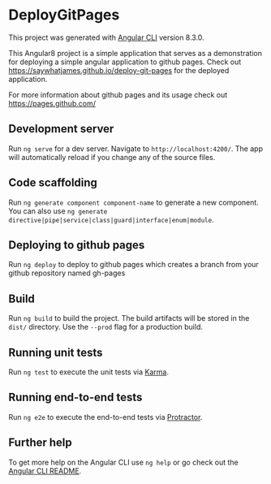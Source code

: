 # DeployGitPages

This project was generated with [Angular CLI](https://github.com/angular/angular-cli) version 8.3.0.

This Angular8 project is a simple application that serves as a demonstration for deploying a simple angular application to github pages.
Check out https://saywhatjames.github.io/deploy-git-pages for the deployed application.

For more information about github pages and its usage check out https://pages.github.com/
## Development server

Run `ng serve` for a dev server. Navigate to `http://localhost:4200/`. The app will automatically reload if you change any of the source files.

## Code scaffolding

Run `ng generate component component-name` to generate a new component. You can also use `ng generate directive|pipe|service|class|guard|interface|enum|module`.

## Deploying to github pages

Run `ng deploy` to deploy to github pages which creates a branch from your github repository named gh-pages

## Build

Run `ng build` to build the project. The build artifacts will be stored in the `dist/` directory. Use the `--prod` flag for a production build.

## Running unit tests

Run `ng test` to execute the unit tests via [Karma](https://karma-runner.github.io).

## Running end-to-end tests

Run `ng e2e` to execute the end-to-end tests via [Protractor](http://www.protractortest.org/).

## Further help

To get more help on the Angular CLI use `ng help` or go check out the [Angular CLI README](https://github.com/angular/angular-cli/blob/master/README.md).
